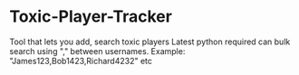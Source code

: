 # Toxic-Player-Tracker
Tool that lets you add, search toxic players
Latest python required
can bulk search using "," between usernames. Example: "James123,Bob1423,Richard4232" etc
